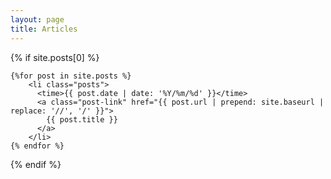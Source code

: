 ```yaml
---
layout: page
title: Articles
---
```


<section>
  {% if site.posts[0] %}

    {%for post in site.posts %}
        <li class="posts">
          <time>{{ post.date | date: '%Y/%m/%d' }}</time>
          <a class="post-link" href="{{ post.url | prepend: site.baseurl | replace: '//', '/' }}">
            {{ post.title }}
          </a>
        </li>
    {% endfor %}

  {% endif %}
</section>

